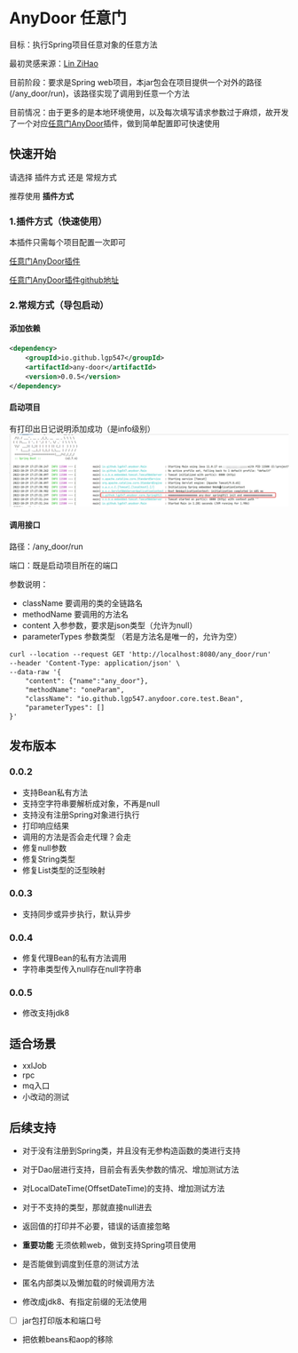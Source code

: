 # AnyDoor 任意门

目标：执行Spring项目任意对象的任意方法

最初灵感来源：[Lin ZiHao](https://github.com/schneiderlin)

目前阶段：要求是Spring web项目，本jar包会在项目提供一个对外的路径(/any_door/run)，该路径实现了调用到任意一个方法

目前情况：由于更多的是本地环境使用，以及每次填写请求参数过于麻烦，故开发了一个对应[任意门AnyDoor](https://plugins.jetbrains.com/plugin/20385-anydoor)插件，做到简单配置即可快速使用

## 快速开始
请选择 插件方式 还是 常规方式

推荐使用 **插件方式**


### 1.插件方式（快速使用）
本插件只需每个项目配置一次即可

[任意门AnyDoor插件](https://plugins.jetbrains.com/plugin/20385-anydoor)

[任意门AnyDoor插件github地址](https://github.com/lgp547/any-door-plugin)

### 2.常规方式（导包启动）

#### 添加依赖
```xml
<dependency>
    <groupId>io.github.lgp547</groupId>
    <artifactId>any-door</artifactId>
    <version>0.0.5</version>
</dependency>
```

#### 启动项目
有打印出日记说明添加成功（是info级别）
![img.png](dosc/image/启动成功.jpg)

#### 调用接口

路径：/any_door/run

端口：既是启动项目所在的端口

参数说明：
- className      要调用的类的全链路名
- methodName     要调用的方法名
- content        入参参数，要求是json类型（允许为null）
- parameterTypes 参数类型 （若是方法名是唯一的，允许为空）

```shell script
curl --location --request GET 'http://localhost:8080/any_door/run'
--header 'Content-Type: application/json' \
--data-raw '{
    "content": {"name":"any_door"},
    "methodName": "oneParam",
    "className": "io.github.lgp547.anydoor.core.test.Bean",
    "parameterTypes": []
}'
```
## 发布版本
### 0.0.2
- 支持Bean私有方法
- 支持空字符串要解析成对象，不再是null
- 支持没有注册Spring对象进行执行
- 打印响应结果
- 调用的方法是否会走代理？会走
- 修复null参数
- 修复String类型
- 修复List类型的泛型映射

### 0.0.3
- 支持同步或异步执行，默认异步

### 0.0.4
- 修复代理Bean的私有方法调用
- 字符串类型传入null存在null字符串

### 0.0.5
- 修改支持jdk8

## 适合场景
- xxlJob
- rpc
- mq入口
- 小改动的测试


## 后续支持
- 对于没有注册到Spring类，并且没有无参构造函数的类进行支持
- 对于Dao层进行支持，目前会有丢失参数的情况、增加测试方法
- 对LocalDateTime(OffsetDateTime)的支持、增加测试方法
- 对于不支持的类型，那就直接null进去
- 返回值的打印并不必要，错误的话直接忽略
- **重要功能** 无须依赖web，做到支持Spring项目使用
- 是否能做到调度到任意的测试方法
- 匿名内部类以及懒加载的时候调用方法

- 修改成jdk8、有指定前缀的无法使用
- [ ] jar包打印版本和端口号
- 把依赖beans和aop的移除